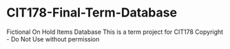 # CIT178-Final-Term-Database
Fictional On Hold Items Database
This is a term project for CIT178
Copyright - Do Not Use without permission
